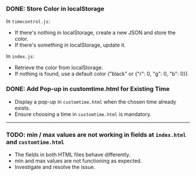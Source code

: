 ### DONE: Store Color in localStorage
In `timecontrol.js`:
- If there's nothing in localStorage, create a new JSON and store the color.
- If there's something in localStorage, update it.

In `index.js`:
- Retrieve the color from localStorage.
- If nothing is found, use a default color ("black" or {"r": 0, "g": 0, "b": 0}).

### DONE: Add Pop-up in customtime.html for Existing Time
- Display a pop-up in `customtime.html` when the chosen time already exists.
- Ensure choosing a time in `customtime.html` is mandatory.

----------------------------------------------------------------------------------------

### TODO: min / max values are not working in fields at `index.html` and `customtime.html`
- The fields in both HTML files behave differently.
- min and max values are not functioning as expected.
- Investigate and resolve the issue.

